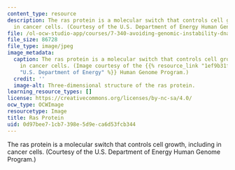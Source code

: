 ```yaml
---
content_type: resource
description: The ras protein is a molecular switch that controls cell growth, including
  in cancer cells. (Courtesy of the U.S. Department of Energy Human Genome Program.)
file: /ol-ocw-studio-app/courses/7-340-avoiding-genomic-instability-dna-replication-the-cell-cycle-and-cancer-fall-2006/0d97bee71cb7398e5d9eca6d53fcb344_7-340f06.jpg
file_size: 86728
file_type: image/jpeg
image_metadata:
  caption: The ras protein is a molecular switch that controls cell growth, including
    in cancer cells. (Image courtesy of the {{% resource_link "1ef9b31f-d5ef-46d1-8ca6-23e453fa81b1"
    "U.S. Department of Energy" %}} Human Genome Program.)
  credit: ''
  image-alt: Three-dimensional structure of the ras protein.
learning_resource_types: []
license: https://creativecommons.org/licenses/by-nc-sa/4.0/
ocw_type: OCWImage
resourcetype: Image
title: Ras Protein
uid: 0d97bee7-1cb7-398e-5d9e-ca6d53fcb344
---
```

The ras protein is a molecular switch that controls cell growth, including in cancer cells. (Courtesy of the U.S. Department of Energy Human Genome Program.)